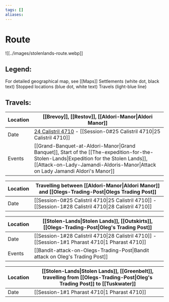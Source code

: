 ```yaml
---
tags: []
aliases:
---
```

# Route
![[../images/stolenlands-route.webp]]
## Legend: 
For detailed geographical map, see [[Maps]]
Settlements (white dot, black text)
Stopped locations (blue dot, white text)
Travels (light-blue line)

## Travels:

| Location | [[Brevoy]], [[Restov]], [[Aldori-Manor\|Aldori Manor]]                                                                                                                                                                   |
| -------- | ------------------------------------------------------------------------------------------------------------------------------------------------------------------------------------------------------------------------ |
| Date     | [24 Calistril 4710](Session-0.md#24%20Calistril%204710) - [[Session-0#25 Calistril 4710\|25 Calistril 4710]]                                                                                                             |
| Events   | [[Grand-Banquet-at-Aldori-Manor\|Grand Banquet]], Start of the [[The-expedition-for-the-Stolen-Lands\|Expedition for the Stolen Lands]], [[Attack-on-Lady-Jamandi-Aldoris-Manor\|Attack on Lady Jamandi Aldori's Manor]] |

| Location | Travelling between [[Aldori-Manor\|Aldori Manor]] and [[Olegs-Trading-Post\|Olegs Trading Post]]                                                                                                                         |
| -------- | ------------------------------------------------------------------------------------------------------------------------------------------------------------------------------------------------------------------------ |
| Date     | [[Session-0#25 Calistril 4710\|25 Calistril 4710]] - [[Session-1#28 Calistril 4710\|28 Calistril 4710]]                                                                                                                                                       |

| Location | [[Stolen-Lands\|Stolen Lands]], [[Outskirts]], [[Olegs-Trading-Post\|Oleg's Trading Post]]                                                                                                                                                                |
| -------- | ------------------------------------------------------------------------------------------------------------------------------------------------------------------------------------------------------------------------ |
| Date     | [[Session-1#28 Calistril 4710\|28 Calistril 4710]] - [[Session-1#1 Pharast 4710\|1 Pharast 4710]]                                                                                                             |
| Events   | [[Bandit-attack-on-Olegs-Trading-Post\|Bandit attack on Oleg's Trading Post]] |

| Location | [[Stolen-Lands\|Stolen Lands]], [[Greenbelt]], travelling from [[Olegs-Trading-Post\|Oleg's Trading Post]] to [[Tuskwater]]                                                                                                                                                                |
| -------- | ------------------------------------------------------------------------------------------------------------------------------------------------------------------------------------------------------------------------ |
| Date     | [[Session-1#1 Pharast 4710\|1 Pharast 4710]]                                                                                                             |
